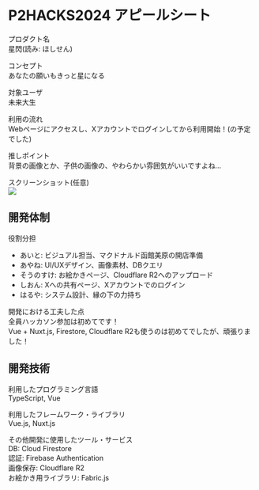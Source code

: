 # P2HACKS2024 アピールシート 

プロダクト名  
星閃(読み: ほしせん)  

コンセプト  
あなたの願いもきっと星になる  

対象ユーザ  
未来大生  

利用の流れ  
Webページにアクセスし、Xアカウントでログインしてから利用開始！(の予定でした)  

推しポイント  
背景の画像とか、子供の画像の、やわらかい雰囲気がいいですよね...  

スクリーンショット(任意)  
<img src="https://pbs.twimg.com/media/GeyFkeSbgAAfXB5?format=png&name=900x900" whidth=200>

## 開発体制  

役割分担  
- あいと: ビジュアル担当、マクドナルド函館美原の開店準備
- あやね: UI/UXデザイン、画像素材、DBクエリ
- そうのすけ: お絵かきページ、Cloudflare R2へのアップロード
- しおん: Xへの共有ページ、Xアカウントでのログイン
- はるや: システム設計、縁の下の力持ち  

開発における工夫した点  
全員ハッカソン参加は初めてです！  
Vue + Nuxt.js, Firestore, Cloudflare R2も使うのは初めてでしたが、頑張りました！  

## 開発技術 

利用したプログラミング言語  
TypeScript, Vue  

利用したフレームワーク・ライブラリ  
Vue.js, Nuxt.js  

その他開発に使用したツール・サービス  
DB: Cloud Firestore  
認証: Firebase Authentication  
画像保存: Cloudflare R2  
お絵かき用ライブラリ: Fabric.js
